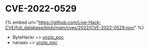 # CVE-2022-0529
{% embed url="https://github.com/Live-Hack-CVE/full_database/blob/main/cves/2022/CVE-2022-0529.json" %}

* ByteHackr ~> [unzip_poc](https://www.alice-snow.ru/2022/database/cve-2022-0529/unzip_poc-bytehackr)
* nanaao ~> [unzip_poc](https://www.alice-snow.ru/2022/database/cve-2022-0529/unzip_poc-nanaao)